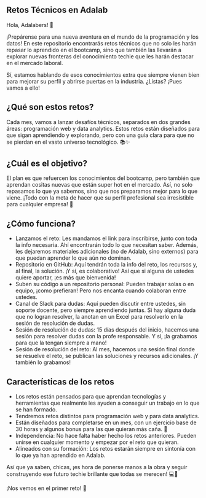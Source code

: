 ## Retos Técnicos en Adalab

Hola, Adalabers! 🚀

¡Prepárense para una nueva aventura en el mundo de la programación y los datos! En este repositorio encontrarás retos técnicos que no solo les harán repasar lo aprendido en el bootcamp, sino que también las llevarán a explorar nuevas fronteras del conocimiento techie que les harán destacar en el mercado laboral. 

Sí, estamos hablando de esos conocimientos extra que siempre vienen bien para mejorar su perfil y abrirse puertas en la industria. ¿Listas? ¡Pues vamos a ello!

## ¿Qué son estos retos?
Cada mes, vamos a lanzar desafíos técnicos, separados en dos grandes áreas: programación web y data analytics. Estos retos están diseñados para que sigan aprendiendo y explorando, pero con una guía clara para que no se pierdan en el vasto universo tecnológico. 📚✨

## ¿Cuál es el objetivo?
El plan es que refuercen los conocimientos del bootcamp, pero también que aprendan cositas nuevas que están super hot en el mercado. Así, no solo repasamos lo que ya sabemos, sino que nos preparamos mejor para lo que viene. ¡Todo con la meta de hacer que su perfil profesional sea irresistible para cualquier empresa! 💼

##  ¿Cómo funciona?
- Lanzamos el reto: Les mandamos el link para inscribirse, junto con toda la info necesaria. Ahí encontrarán todo lo que necesitan saber. Además, les dejaremos materiales adicionales (no de Adalab, sino externos) para que puedan aprender lo que aún no dominan.
- Repositorio en GitHub: Aquí tendrán toda la info del reto, los recursos y, al final, la solución. ¡Y sí, es colaborativo! Así que si alguna de ustedes quiere aportar, ¡es más que bienvenida!
- Suben su código a un repositorio personal: Pueden trabajar solas o en equipo, ¡como prefieran! Pero nos encanta cuando colaboran entre ustedes.
- Canal de Slack para dudas: Aquí pueden discutir entre ustedes, sin soporte docente, pero siempre aprendiendo juntas. Si hay alguna duda que no logran resolver, la anotan en un Excel para resolverlo en la sesión de resolución de dudas.
- Sesión de resolución de dudas: 15 días después del inicio, hacemos una sesión para resolver dudas con la profe responsable. Y sí, ¡la grabamos para que la tengan siempre a mano!
- Sesión de resolución del reto: Al mes, hacemos una sesión final donde se resuelve el reto, se publican las soluciones y recursos adicionales. ¡Y también lo grabamos!

## Características de los retos
- Los retos están pensados para que aprendan tecnologías y herramientas que realmente les ayuden a conseguir un trabajo en lo que se han formado.
- Tendremos retos distintos para programación web y para data analytics.
- Están diseñados para completarse en un mes, con un ejercicio base de 30 horas y algunos bonus para las que quieran más caña. 💪
- Independencia: No hace falta haber hecho los retos anteriores. Pueden unirse en cualquier momento y empezar por el reto que quieran.
- Alineados con su formación: Los retos estarán siempre en sintonía con lo que ya han aprendido en Adalab.

Así que ya saben, chicas, ¡es hora de ponerse manos a la obra y seguir construyendo ese futuro techie brillante que todas se merecen! 💻🌟

¡Nos vemos en el primer reto! 🎉